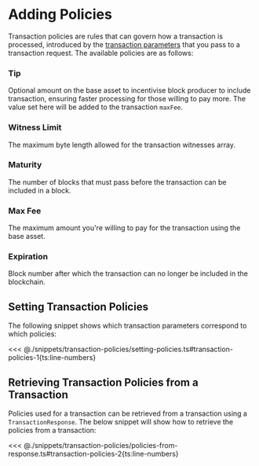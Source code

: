 # Adding Policies

Transaction policies are rules that can govern how a transaction is processed, introduced by the [transaction parameters](./adding-parameters.md) that you pass to a transaction request. The available policies are as follows:

### Tip

Optional amount on the base asset to incentivise block producer to include transaction, ensuring faster processing for those willing to pay more. The value set here will be added to the transaction `maxFee`.

### Witness Limit

The maximum byte length allowed for the transaction witnesses array.

### Maturity

The number of blocks that must pass before the transaction can be included in a block.

### Max Fee

The maximum amount you're willing to pay for the transaction using the base asset.

### Expiration

Block number after which the transaction can no longer be included in the blockchain.

## Setting Transaction Policies

The following snippet shows which transaction parameters correspond to which policies:

<<< @./snippets/transaction-policies/setting-policies.ts#transaction-policies-1{ts:line-numbers}

## Retrieving Transaction Policies from a Transaction

Policies used for a transaction can be retrieved from a transaction using a `TransactionResponse`. The below snippet will show how to retrieve the policies from a transaction:

<<< @./snippets/transaction-policies/policies-from-response.ts#transaction-policies-2{ts:line-numbers}
